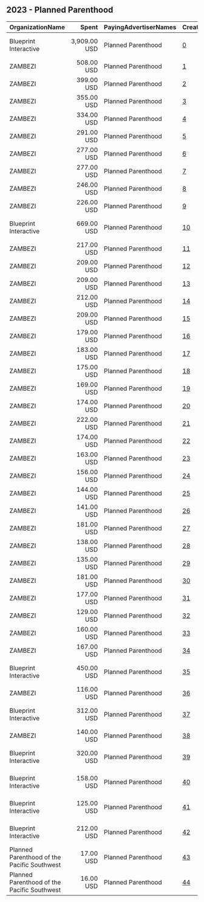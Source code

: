 ## 2023 - Planned Parenthood 
|OrganizationName|Spent|PayingAdvertiserNames|CreativeUrls|Impressions|Genders|AgeBrackets|CountryCodes|BillingAddresses|CandidateBallotInformation|
|:---|---:|:---|:---|---:|:---|:---|:---|:---|:---|
|Blueprint Interactive|3,909.00 USD|Planned Parenthood|[0](https://www.snap.com/political-ads/asset/879203b0fafb208096e612dc07831b9e3b12c239f597c41d5349768771c9ec38?mediaType=mp4)|389,607||18-35|united states|"1730 Rhode Island Ave NW Suite 1014,Washington,20036,US"||
|ZAMBEZI|508.00 USD|Planned Parenthood|[1](https://www.snap.com/political-ads/asset/9bd66d2cbf79002ba78460dfca3508b131f42c4aa9014314bb88d405bf5a51ce?mediaType=mp4)|201,539|FEMALE|18-29|united states|US||
|ZAMBEZI|399.00 USD|Planned Parenthood|[2](https://www.snap.com/political-ads/asset/5f9e59505b5c8a7089ffa715d6fb37de23527d6f5f9b3f5655eb922590cebd83?mediaType=mp4)|159,065|FEMALE|18-29|united states|US||
|ZAMBEZI|355.00 USD|Planned Parenthood|[3](https://www.snap.com/political-ads/asset/bb3bd009c099bf086d23dd3ab26a9c44a56ef90f8434b179aade50917f92728a?mediaType=mp4)|141,657|FEMALE|18-29|united states|US||
|ZAMBEZI|334.00 USD|Planned Parenthood|[4](https://www.snap.com/political-ads/asset/8b697752f5f7abf5c25be6d5ffe108457f7855943cf06c387b03004a7f8cd7de?mediaType=mp4)|133,045|FEMALE|18-29|united states|US||
|ZAMBEZI|291.00 USD|Planned Parenthood|[5](https://www.snap.com/political-ads/asset/9bd66d2cbf79002ba78460dfca3508b131f42c4aa9014314bb88d405bf5a51ce?mediaType=mp4)|115,169|FEMALE|18-29|united states|US||
|ZAMBEZI|277.00 USD|Planned Parenthood|[6](https://www.snap.com/political-ads/asset/9bd66d2cbf79002ba78460dfca3508b131f42c4aa9014314bb88d405bf5a51ce?mediaType=mp4)|106,289|FEMALE|18-29|united states|US||
|ZAMBEZI|277.00 USD|Planned Parenthood|[7](https://www.snap.com/political-ads/asset/9bd66d2cbf79002ba78460dfca3508b131f42c4aa9014314bb88d405bf5a51ce?mediaType=mp4)|104,193|FEMALE|18-29|united states|US||
|ZAMBEZI|246.00 USD|Planned Parenthood|[8](https://www.snap.com/political-ads/asset/5f9e59505b5c8a7089ffa715d6fb37de23527d6f5f9b3f5655eb922590cebd83?mediaType=mp4)|97,838|FEMALE|18-29|united states|US||
|ZAMBEZI|226.00 USD|Planned Parenthood|[9](https://www.snap.com/political-ads/asset/9bd66d2cbf79002ba78460dfca3508b131f42c4aa9014314bb88d405bf5a51ce?mediaType=mp4)|89,317|FEMALE|18-29|united states|US||
|Blueprint Interactive|669.00 USD|Planned Parenthood|[10](https://www.snap.com/political-ads/asset/c0a85258bcf4aef0351c84c285a596d57a0661b4d241e235a179ca07f6399022?mediaType=mp4)|85,033||18+|united states|"1730 Rhode Island Ave NW Suite 1014,Washington,20036,US"||
|ZAMBEZI|217.00 USD|Planned Parenthood|[11](https://www.snap.com/political-ads/asset/5f9e59505b5c8a7089ffa715d6fb37de23527d6f5f9b3f5655eb922590cebd83?mediaType=mp4)|83,654|FEMALE|18-29|united states|US||
|ZAMBEZI|209.00 USD|Planned Parenthood|[12](https://www.snap.com/political-ads/asset/8b697752f5f7abf5c25be6d5ffe108457f7855943cf06c387b03004a7f8cd7de?mediaType=mp4)|83,163|FEMALE|18-29|united states|US||
|ZAMBEZI|209.00 USD|Planned Parenthood|[13](https://www.snap.com/political-ads/asset/bb3bd009c099bf086d23dd3ab26a9c44a56ef90f8434b179aade50917f92728a?mediaType=mp4)|82,872|FEMALE|18-29|united states|US||
|ZAMBEZI|212.00 USD|Planned Parenthood|[14](https://www.snap.com/political-ads/asset/bb3bd009c099bf086d23dd3ab26a9c44a56ef90f8434b179aade50917f92728a?mediaType=mp4)|79,510|FEMALE|18-29|united states|US||
|ZAMBEZI|209.00 USD|Planned Parenthood|[15](https://www.snap.com/political-ads/asset/5f9e59505b5c8a7089ffa715d6fb37de23527d6f5f9b3f5655eb922590cebd83?mediaType=mp4)|78,516|FEMALE|18-29|united states|US||
|ZAMBEZI|179.00 USD|Planned Parenthood|[16](https://www.snap.com/political-ads/asset/5f9e59505b5c8a7089ffa715d6fb37de23527d6f5f9b3f5655eb922590cebd83?mediaType=mp4)|70,859|FEMALE|18-29|united states|US||
|ZAMBEZI|183.00 USD|Planned Parenthood|[17](https://www.snap.com/political-ads/asset/8b697752f5f7abf5c25be6d5ffe108457f7855943cf06c387b03004a7f8cd7de?mediaType=mp4)|70,619|FEMALE|18-29|united states|US||
|ZAMBEZI|175.00 USD|Planned Parenthood|[18](https://www.snap.com/political-ads/asset/9bd66d2cbf79002ba78460dfca3508b131f42c4aa9014314bb88d405bf5a51ce?mediaType=mp4)|67,109|FEMALE|18-29|united states|US||
|ZAMBEZI|169.00 USD|Planned Parenthood|[19](https://www.snap.com/political-ads/asset/8b697752f5f7abf5c25be6d5ffe108457f7855943cf06c387b03004a7f8cd7de?mediaType=mp4)|66,995|FEMALE|18-29|united states|US||
|ZAMBEZI|174.00 USD|Planned Parenthood|[20](https://www.snap.com/political-ads/asset/bb3bd009c099bf086d23dd3ab26a9c44a56ef90f8434b179aade50917f92728a?mediaType=mp4)|66,909|FEMALE|18-29|united states|US||
|ZAMBEZI|222.00 USD|Planned Parenthood|[21](https://www.snap.com/political-ads/asset/9bd66d2cbf79002ba78460dfca3508b131f42c4aa9014314bb88d405bf5a51ce?mediaType=mp4)|66,503|FEMALE|18-29|united states|US||
|ZAMBEZI|174.00 USD|Planned Parenthood|[22](https://www.snap.com/political-ads/asset/9bd66d2cbf79002ba78460dfca3508b131f42c4aa9014314bb88d405bf5a51ce?mediaType=mp4)|65,942|FEMALE|18-29|united states|US||
|ZAMBEZI|163.00 USD|Planned Parenthood|[23](https://www.snap.com/political-ads/asset/5f9e59505b5c8a7089ffa715d6fb37de23527d6f5f9b3f5655eb922590cebd83?mediaType=mp4)|61,932|FEMALE|18-29|united states|US||
|ZAMBEZI|156.00 USD|Planned Parenthood|[24](https://www.snap.com/political-ads/asset/8b697752f5f7abf5c25be6d5ffe108457f7855943cf06c387b03004a7f8cd7de?mediaType=mp4)|58,418|FEMALE|18-29|united states|US||
|ZAMBEZI|144.00 USD|Planned Parenthood|[25](https://www.snap.com/political-ads/asset/bb3bd009c099bf086d23dd3ab26a9c44a56ef90f8434b179aade50917f92728a?mediaType=mp4)|57,201|FEMALE|18-29|united states|US||
|ZAMBEZI|141.00 USD|Planned Parenthood|[26](https://www.snap.com/political-ads/asset/5f9e59505b5c8a7089ffa715d6fb37de23527d6f5f9b3f5655eb922590cebd83?mediaType=mp4)|53,402|FEMALE|18-29|united states|US||
|ZAMBEZI|181.00 USD|Planned Parenthood|[27](https://www.snap.com/political-ads/asset/bb3bd009c099bf086d23dd3ab26a9c44a56ef90f8434b179aade50917f92728a?mediaType=mp4)|53,246|FEMALE|18-29|united states|US||
|ZAMBEZI|138.00 USD|Planned Parenthood|[28](https://www.snap.com/political-ads/asset/bb3bd009c099bf086d23dd3ab26a9c44a56ef90f8434b179aade50917f92728a?mediaType=mp4)|52,162|FEMALE|18-29|united states|US||
|ZAMBEZI|135.00 USD|Planned Parenthood|[29](https://www.snap.com/political-ads/asset/8b697752f5f7abf5c25be6d5ffe108457f7855943cf06c387b03004a7f8cd7de?mediaType=mp4)|51,306|FEMALE|18-29|united states|US||
|ZAMBEZI|181.00 USD|Planned Parenthood|[30](https://www.snap.com/political-ads/asset/8fc011f935ab99a123f5c69f41176a5060e30c3a7571d69381196db5920c24da?mediaType=mp4)|50,653|FEMALE|18-29|united states|US||
|ZAMBEZI|177.00 USD|Planned Parenthood|[31](https://www.snap.com/political-ads/asset/6ed1119db6ed3c8cc4e6d95fde4fa6c668597c4b0eea235a7a895fd9bb78eab9?mediaType=mp4)|49,434|FEMALE|18-29|united states|US||
|ZAMBEZI|129.00 USD|Planned Parenthood|[32](https://www.snap.com/political-ads/asset/8b697752f5f7abf5c25be6d5ffe108457f7855943cf06c387b03004a7f8cd7de?mediaType=mp4)|49,007|FEMALE|18-29|united states|US||
|ZAMBEZI|160.00 USD|Planned Parenthood|[33](https://www.snap.com/political-ads/asset/5f9e59505b5c8a7089ffa715d6fb37de23527d6f5f9b3f5655eb922590cebd83?mediaType=mp4)|47,207|FEMALE|18-29|united states|US||
|ZAMBEZI|167.00 USD|Planned Parenthood|[34](https://www.snap.com/political-ads/asset/f55af86197b84e9b931e5842571faee7680f95661a67acca0e7646ad1fed50d4?mediaType=mp4)|46,491|FEMALE|18-29|united states|US||
|Blueprint Interactive|450.00 USD|Planned Parenthood|[35](https://www.snap.com/political-ads/asset/c0a85258bcf4aef0351c84c285a596d57a0661b4d241e235a179ca07f6399022?mediaType=mp4)|46,381||18-35|united states|"1730 Rhode Island Ave NW Suite 1014,Washington,20036,US"||
|ZAMBEZI|116.00 USD|Planned Parenthood|[36](https://www.snap.com/political-ads/asset/bb3bd009c099bf086d23dd3ab26a9c44a56ef90f8434b179aade50917f92728a?mediaType=mp4)|44,543|FEMALE|18-29|united states|US||
|Blueprint Interactive|312.00 USD|Planned Parenthood|[37](https://www.snap.com/political-ads/asset/ef4e2c7be69c6a7a565410b4681a43a48bc4af3074d2558d9574a9a10987ee56?mediaType=mp4)|42,206||18+|united states|"1730 Rhode Island Ave NW Suite 1014,Washington,20036,US"||
|ZAMBEZI|140.00 USD|Planned Parenthood|[38](https://www.snap.com/political-ads/asset/8b697752f5f7abf5c25be6d5ffe108457f7855943cf06c387b03004a7f8cd7de?mediaType=mp4)|41,212|FEMALE|18-29|united states|US||
|Blueprint Interactive|320.00 USD|Planned Parenthood|[39](https://www.snap.com/political-ads/asset/f6723ac87f4b212df617f3f5a32e4926e9d98da3b53f0fed6a244179b1ac05a9?mediaType=mp4)|34,535||18-35|united states|"1730 Rhode Island Ave NW Suite 1014,Washington,20036,US"||
|Blueprint Interactive|158.00 USD|Planned Parenthood|[40](https://www.snap.com/political-ads/asset/ef4e2c7be69c6a7a565410b4681a43a48bc4af3074d2558d9574a9a10987ee56?mediaType=mp4)|19,419||18-35|united states|"1730 Rhode Island Ave NW Suite 1014,Washington,20036,US"||
|Blueprint Interactive|125.00 USD|Planned Parenthood|[41](https://www.snap.com/political-ads/asset/f6723ac87f4b212df617f3f5a32e4926e9d98da3b53f0fed6a244179b1ac05a9?mediaType=mp4)|18,642||18+|united states|"1730 Rhode Island Ave NW Suite 1014,Washington,20036,US"||
|Blueprint Interactive|212.00 USD|Planned Parenthood|[42](https://www.snap.com/political-ads/asset/879203b0fafb208096e612dc07831b9e3b12c239f597c41d5349768771c9ec38?mediaType=mp4)|16,487||18+|united states|"1730 Rhode Island Ave NW Suite 1014,Washington,20036,US"||
|Planned Parenthood of the Pacific Southwest|17.00 USD|Planned Parenthood|[43](https://www.snap.com/political-ads/asset/cdad92f39ad740ad280a13e44ee60a3e664fd5f00974697274afa892fe1d9929?mediaType=mp4)|1,775||18-30|united states|"1075 Camino del Rio South,San Diego,92108,US"||
|Planned Parenthood of the Pacific Southwest|16.00 USD|Planned Parenthood|[44](https://www.snap.com/political-ads/asset/3ebb4f4a5f4a39d3be21c311c0cd9be3a3858bbdd57cfefc5c43cd81fcb4957d?mediaType=mp4)|1,652||18-30|united states|"1075 Camino del Rio South,San Diego,92108,US"|STD Campaign April 2023|

